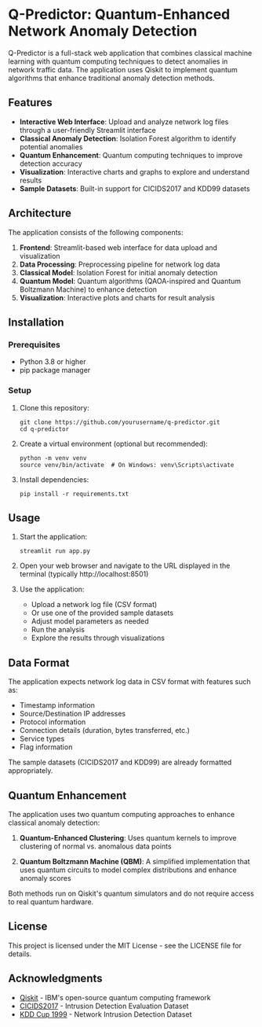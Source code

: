 # Q-Predictor: Quantum-Enhanced Network Anomaly Detection

Q-Predictor is a full-stack web application that combines classical machine learning with quantum computing techniques to detect anomalies in network traffic data. The application uses Qiskit to implement quantum algorithms that enhance traditional anomaly detection methods.

## Features

- **Interactive Web Interface**: Upload and analyze network log files through a user-friendly Streamlit interface
- **Classical Anomaly Detection**: Isolation Forest algorithm to identify potential anomalies
- **Quantum Enhancement**: Quantum computing techniques to improve detection accuracy
- **Visualization**: Interactive charts and graphs to explore and understand results
- **Sample Datasets**: Built-in support for CICIDS2017 and KDD99 datasets

## Architecture

The application consists of the following components:

1. **Frontend**: Streamlit-based web interface for data upload and visualization
2. **Data Processing**: Preprocessing pipeline for network log data
3. **Classical Model**: Isolation Forest for initial anomaly detection
4. **Quantum Model**: Quantum algorithms (QAOA-inspired and Quantum Boltzmann Machine) to enhance detection
5. **Visualization**: Interactive plots and charts for result analysis

## Installation

### Prerequisites

- Python 3.8 or higher
- pip package manager

### Setup

1. Clone this repository:
   ```
   git clone https://github.com/yourusername/q-predictor.git
   cd q-predictor
   ```

2. Create a virtual environment (optional but recommended):
   ```
   python -m venv venv
   source venv/bin/activate  # On Windows: venv\Scripts\activate
   ```

3. Install dependencies:
   ```
   pip install -r requirements.txt
   ```

## Usage

1. Start the application:
   ```
   streamlit run app.py
   ```

2. Open your web browser and navigate to the URL displayed in the terminal (typically http://localhost:8501)

3. Use the application:
   - Upload a network log file (CSV format)
   - Or use one of the provided sample datasets
   - Adjust model parameters as needed
   - Run the analysis
   - Explore the results through visualizations

## Data Format

The application expects network log data in CSV format with features such as:

- Timestamp information
- Source/Destination IP addresses
- Protocol information
- Connection details (duration, bytes transferred, etc.)
- Service types
- Flag information

The sample datasets (CICIDS2017 and KDD99) are already formatted appropriately.

## Quantum Enhancement

The application uses two quantum computing approaches to enhance classical anomaly detection:

1. **Quantum-Enhanced Clustering**: Uses quantum kernels to improve clustering of normal vs. anomalous data points

2. **Quantum Boltzmann Machine (QBM)**: A simplified implementation that uses quantum circuits to model complex distributions and enhance anomaly scores

Both methods run on Qiskit's quantum simulators and do not require access to real quantum hardware.

## License

This project is licensed under the MIT License - see the LICENSE file for details.

## Acknowledgments

- [Qiskit](https://qiskit.org/) - IBM's open-source quantum computing framework
- [CICIDS2017](https://www.unb.ca/cic/datasets/ids-2017.html) - Intrusion Detection Evaluation Dataset
- [KDD Cup 1999](http://kdd.ics.uci.edu/databases/kddcup99/kddcup99.html) - Network Intrusion Detection Dataset